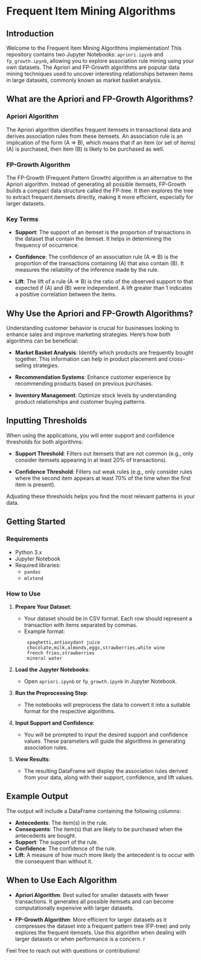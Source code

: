 # Frequent Item Mining Algorithms

## Introduction

Welcome to the Frequent Item Mining Algorithms implementation! This repository contains two Jupyter Notebooks: `apriori.ipynb` and `fp_growth.ipynb`, allowing you to explore association rule mining using your own datasets. The Apriori and FP-Growth algorithms are popular data mining techniques used to uncover interesting relationships between items in large datasets, commonly known as market basket analysis.

## What are the Apriori and FP-Growth Algorithms?

### Apriori Algorithm

The Apriori algorithm identifies frequent itemsets in transactional data and derives association rules from these itemsets. An association rule is an implication of the form \(A ⇒ B\), which means that if an item (or set of items) \(A\) is purchased, then item \(B\) is likely to be purchased as well.

### FP-Growth Algorithm

The FP-Growth (Frequent Pattern Growth) algorithm is an alternative to the Apriori algorithm. Instead of generating all possible itemsets, FP-Growth builds a compact data structure called the FP-tree. It then explores the tree to extract frequent itemsets directly, making it more efficient, especially for larger datasets.

### Key Terms

- **Support**: The support of an itemset is the proportion of transactions in the dataset that contain the itemset. It helps in determining the frequency of occurrence.
  
- **Confidence**: The confidence of an association rule \(A ⇒ B\) is the proportion of the transactions containing \(A\) that also contain \(B\). It measures the reliability of the inference made by the rule.

- **Lift**: The lift of a rule \(A ⇒ B\) is the ratio of the observed support to that expected if \(A\) and \(B\) were independent. A lift greater than 1 indicates a positive correlation between the items.

## Why Use the Apriori and FP-Growth Algorithms?

Understanding customer behavior is crucial for businesses looking to enhance sales and improve marketing strategies. Here’s how both algorithms can be beneficial:

- **Market Basket Analysis**: Identify which products are frequently bought together. This information can help in product placement and cross-selling strategies.
  
- **Recommendation Systems**: Enhance customer experience by recommending products based on previous purchases.
  
- **Inventory Management**: Optimize stock levels by understanding product relationships and customer buying patterns.

## Inputting Thresholds

When using the applications, you will enter support and confidence thresholds for both algorithms:

- **Support Threshold**: Filters out itemsets that are not common (e.g., only consider itemsets appearing in at least 20% of transactions).

- **Confidence Threshold**: Filters out weak rules (e.g., only consider rules where the second item appears at least 70% of the time when the first item is present).

Adjusting these thresholds helps you find the most relevant patterns in your data.

## Getting Started

### Requirements

- Python 3.x
- Jupyter Notebook
- Required libraries:
  - `pandas`
  - `mlxtend`

### How to Use

1. **Prepare Your Dataset**: 
   - Your dataset should be in CSV format. Each row should represent a transaction with items separated by commas.
   - Example format:
     ```
      spaghetti,antioxydant juice
      chocolate,milk,almonds,eggs,strawberries,white wine
      french fries,strawberries
      mineral water
     ```

2. **Load the Jupyter Notebooks**: 
   - Open `apriori.ipynb` or `fp_growth.ipynb` in Jupyter Notebook.

3. **Run the Preprocessing Step**: 
   - The notebooks will preprocess the data to convert it into a suitable format for the respective algorithms.

4. **Input Support and Confidence**: 
   - You will be prompted to input the desired support and confidence values. These parameters will guide the algorithms in generating association rules.

5. **View Results**: 
   - The resulting DataFrame will display the association rules derived from your data, along with their support, confidence, and lift values.

## Example Output

The output will include a DataFrame containing the following columns:
- **Antecedents**: The item(s) in the rule.
- **Consequents**: The item(s) that are likely to be purchased when the antecedents are bought.
- **Support**: The support of the rule.
- **Confidence**: The confidence of the rule.
- **Lift**: A measure of how much more likely the antecedent is to occur with the consequent than without it.

## When to Use Each Algorithm

- **Apriori Algorithm**: Best suited for smaller datasets with fewer transactions. It generates all possible itemsets and can become computationally expensive with larger datasets.
  
- **FP-Growth Algorithm**: More efficient for larger datasets as it compresses the dataset into a frequent pattern tree (FP-tree) and only explores the frequent itemsets. Use this algorithm when dealing with larger datasets or when performance is a concern.
r

Feel free to reach out with questions or contributions!

